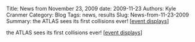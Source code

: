 Title: News from November 23, 2009
date: 2009-11-23
Authors: Kyle Cranmer
Category: Blog
Tags: news, results
Slug: News-from-11-23-2009
Summary:  the ATLAS sees its first collisions ever!  [<a href="https//twiki.cern.ch/twiki/bin/view/Atlas/EventDisplay2009PublicResults">event displays</a>]



 the ATLAS sees its first collisions ever!  [<a href="https//twiki.cern.ch/twiki/bin/view/Atlas/EventDisplay2009PublicResults">event displays</a>]

